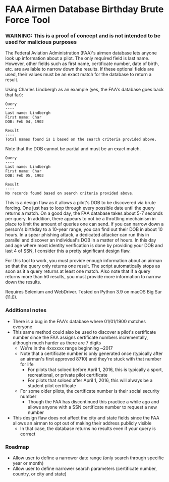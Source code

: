 # FAA Airmen Database Birthday Brute Force Tool

### WARNING: This is a proof of concept and is not intended to be used for malicious purposes

The Federal Aviation Administration (FAA)'s airmen database lets anyone look up information about a pilot. The only required field is last name. However, other fields such as first name, certificate number, date of birth, etc. are available to narrow down the results. If these optional fields are used, their values must be an exact match for the database to return a result.

Using Charles Lindbergh as an example (yes, the FAA's database goes back that far): 

```
Query
----
Last name: Lindbergh
First name: Char
DOB: Feb 04, 1902

Result
----
Total names found is 1 based on the search criteria provided above.
```

Note that the DOB cannot be partial and must be an exact match.

```
Query
----
Last name: Lindbergh
First name: Char
DOB: Feb 05, 1903

Result
----
No records found based on search criteria provided above. 
```

This is a design flaw as it allows a pilot's DOB to be discovered via brute forcing. One just has to loop through every possible date until the query returns a match. On a good day, the FAA database takes about 5-7 seconds per query. In addition, there appears to not be a throttling mechainism in place to limit the amount of queries one can send. If you can narrow down a person's birthday to a 10-year range, you can find out their DOB in about 10 hours. In a spear phishing attack, a dedicated attacker can run this in parallel and discover an individual's DOB in a matter of hours. In this day and age where most identity verification is done by providing your DOB and last 4 of SSN, I consider this a pretty significant design flaw. 

For this tool to work, you must provide enough information about an airman so that the query only returns one result. The script automatically stops as soon as it a query returns at least one match. Also note that if a query returns more than 50 results, you must provide more information to narrow down the results.

Requires Selenium and WebDriver. Tested on Python 3.9 on macOS Big Sur (11.0).

### Additional notes

- There is a bug in the FAA's database where 01/01/1900 matches everyone
- This same method could also be used to discover a pilot's certificate number since the FAA assigns certificate numbers incrementally, although much harder as there are 7 digits
  - We're in the 4xxxxxx range beginning ~2017
  - Note that a certificate number is only generated once (typically after an airman's first approved 8710) and they're stuck with that number for life
    - For pilots that soloed before April 1, 2016, this is typically a sport, recreational, or private pilot certificate
    - For pilots that soloed after April 1, 2016, this will always be a student pilot certificate
  - For some older pilots, the certificate number is their social security number
    - Though the FAA has discontinued this practice a while ago and allows anyone with a SSN certificate number to request a new number
- This design flaw does not affect the city and state fields since the FAA allows an airman to opt out of making their address publicly visible
  - In that case, the database returns no results even if your query is correct

### Roadmap

- Allow user to define a narrower date range (only search through specific year or month)
- Allow user to define narrower search parameters (certificate number, country, or city and state)
